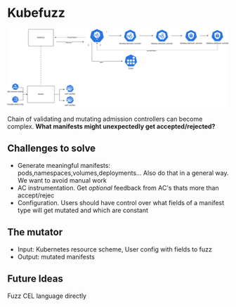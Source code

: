 # Kubefuzz

![](arch/architecture.drawio.png)

Chain of validating and mutating admission controllers can become complex. **What manifests might unexpectedly get accepted/rejected?**

## Challenges to solve

- Generate meaningful manifests: pods,namespaces,volumes,deployments... Also do that in a general way. We want to avoid manual work
- AC instrumentation. Get *optional* feedback from AC's thats more than accept/rejec
- Configuration. Users should have control over what fields of a manifest type will get mutated and which are constant

## The mutator

- Input: Kubernetes resource scheme, User config with fields to fuzz
- Output: mutated manifests

## Future Ideas

Fuzz CEL language directly
